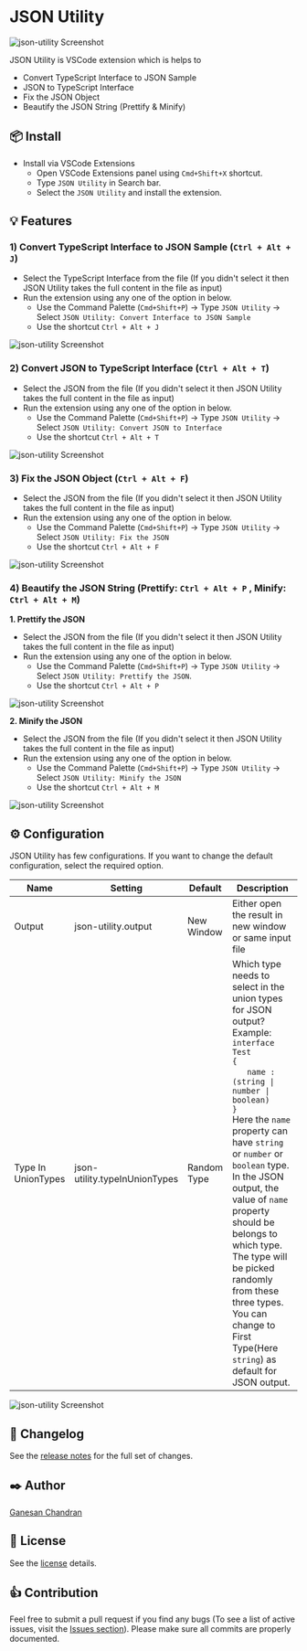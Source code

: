# JSON Utility

![json-utility Screenshot](https://github.com/Ganesan-Chandran/vscode-json-utility/blob/master/images/json-utility-icon.png?raw=true)

JSON Utility is VSCode extension which is helps to 
 * Convert TypeScript Interface to JSON Sample
 * JSON to TypeScript Interface
 * Fix the JSON Object
 * Beautify the JSON String (Prettify & Minify)

## 📦 Install
  * Install via VSCode Extensions 
    * Open VSCode Extensions panel using `Cmd+Shift+X` shortcut.
    * Type `JSON Utility` in Search bar.
    * Select the `JSON Utility` and install the extension.

## 💡 Features

### 1) Convert TypeScript Interface to JSON Sample (`Ctrl + Alt + J`)

  * Select the TypeScript Interface from the file (If you didn't select it then JSON Utility takes the full content in the file as input)
  * Run the extension using any one of the option in below.
    * Use the Command Palette (`Cmd+Shift+P`) -> Type `JSON Utility` -> Select `JSON Utility: Convert Interface to JSON Sample`
    * Use the shortcut `Ctrl + Alt + J`

  ![json-utility Screenshot](https://github.com/Ganesan-Chandran/vscode-json-utility/blob/master/images/TS_to_JSON.gif?raw=true)

### 2) Convert JSON to TypeScript Interface (`Ctrl + Alt + T`)
  * Select the JSON from the file (If you didn't select it then JSON Utility takes the full content in the file as input)
  * Run the extension using any one of the option in below.
    * Use the Command Palette (`Cmd+Shift+P`) -> Type `JSON Utility` -> Select `JSON Utility: Convert JSON to Interface`
    * Use the shortcut `Ctrl + Alt + T`

  ![json-utility Screenshot](https://github.com/Ganesan-Chandran/vscode-json-utility/blob/master/images/JSON_to_TS.gif?raw=true)

### 3) Fix the JSON Object (`Ctrl + Alt + F`)
  * Select the JSON from the file (If you didn't select it then JSON Utility takes the full content in the file as input)
  * Run the extension using any one of the option in below.
    * Use the Command Palette (`Cmd+Shift+P`) -> Type `JSON Utility` -> Select `JSON Utility: Fix the JSON`
    * Use the shortcut `Ctrl + Alt + F`

  ![json-utility Screenshot](https://github.com/Ganesan-Chandran/vscode-json-utility/blob/master/images/JSON_Fix.gif?raw=true)

### 4) Beautify the JSON String (Prettify: `Ctrl + Alt + P` ,  Minify: `Ctrl + Alt + M`)
  **1. Prettify the JSON**
  * Select the JSON from the file (If you didn't select it then JSON Utility takes the full content in the file as input)
  * Run the extension using any one of the option in below.
    * Use the Command Palette (`Cmd+Shift+P`) -> Type `JSON Utility` -> Select `JSON Utility: Prettify the JSON`.
    * Use the shortcut `Ctrl + Alt + P`

  ![json-utility Screenshot](https://github.com/Ganesan-Chandran/vscode-json-utility/blob/master/images/Prettify_JSON.gif?raw=true)
  
  **2. Minify the JSON**
  * Select the JSON from the file (If you didn't select it then JSON Utility takes the full content in the file as input)
  * Run the extension using any one of the option in below.
    * Use the Command Palette (`Cmd+Shift+P`) -> Type `JSON Utility` -> Select `JSON Utility: Minify the JSON`
    * Use the shortcut `Ctrl + Alt + M`

  ![json-utility Screenshot](https://github.com/Ganesan-Chandran/vscode-json-utility/blob/master/images/Minify_JSON.gif?raw=true)


## ⚙️ Configuration

JSON Utility has few configurations. If you want to change the default configuration, select the required option.

|Name | Setting | Default | Description |
|-----|---------|------------|------------|
|Output|json-utility.output|New Window|Either open the result in new window or same input file|
|Type In UnionTypes|json-utility.typeInUnionTypes|Random Type|Which type needs to select in the union types for JSON output? <br /> Example: <br />```interface Test ```<br />```{ ```<br />&nbsp;&nbsp; &nbsp; &nbsp;```name : (string \| number \| boolean)```<br />```}``` <br />Here the `name` property can have `string` or `number` or `boolean` type. In the JSON output, the value of `name` property should be belongs to which type. The type will be picked randomly from these three types. You can change to First Type(Here `string`) as default for JSON output.|

 ![json-utility Screenshot](https://github.com/Ganesan-Chandran/vscode-json-utility/blob/master/images/configuration.png?raw=true)

## 📝 Changelog
See the [release notes](https://github.com/Ganesan-Chandran/vscode-json-utility/blob/master/CHANGELOG.md) for the full set of changes.

## ✒️ Author
[Ganesan Chandran](https://ganesan-chandran.github.io/)

## 📜 License
See the [license](https://github.com/Ganesan-Chandran/vscode-json-utility/blob/master/LICENSE) details.

## 👍 Contribution
Feel free to submit a pull request if you find any bugs (To see a list of active issues, visit the [Issues section](https://github.com/Ganesan-Chandran/vscode-json-utility/issues)). Please make sure all commits are properly documented.